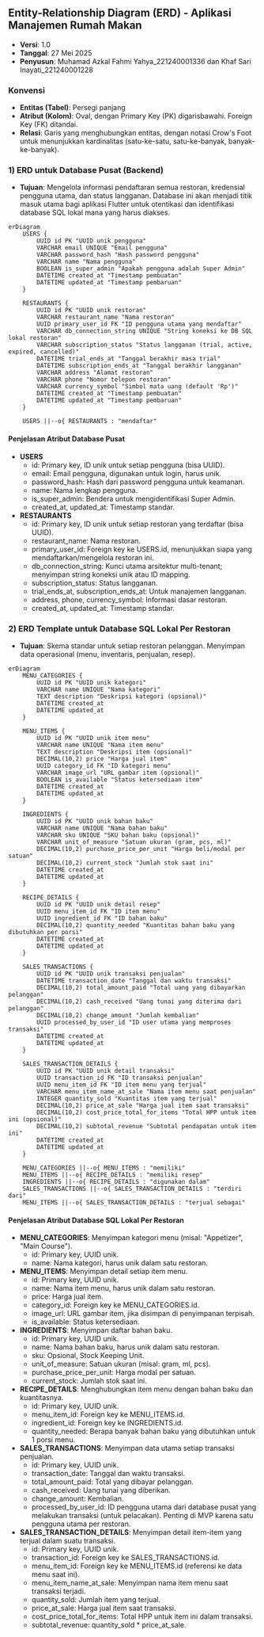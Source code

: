 ## Entity-Relationship Diagram (ERD) - Aplikasi Manajemen Rumah Makan

- **Versi**: 1.0
- **Tanggal**: 27 Mei 2025
- **Penyusun**: Muhamad Azkal Fahmi Yahya_221240001336 dan Khaf Sari Inayati_221240001228

### Konvensi
- **Entitas (Tabel)**: Persegi panjang
- **Atribut (Kolom)**: Oval, dengan Primary Key (PK) digarisbawahi. Foreign Key (FK) ditandai.
- **Relasi**: Garis yang menghubungkan entitas, dengan notasi Crow's Foot untuk menunjukkan kardinalitas (satu-ke-satu, satu-ke-banyak, banyak-ke-banyak).

### 1) ERD untuk Database Pusat (Backend)
- **Tujuan**: Mengelola informasi pendaftaran semua restoran, kredensial pengguna utama, dan status langganan. Database ini akan menjadi titik masuk utama bagi aplikasi Flutter untuk otentikasi dan identifikasi database SQL lokal mana yang harus diakses.

```mermaid
erDiagram
    USERS {
        UUID id PK "UUID unik pengguna"
        VARCHAR email UNIQUE "Email pengguna"
        VARCHAR password_hash "Hash password pengguna"
        VARCHAR name "Nama pengguna"
        BOOLEAN is_super_admin "Apakah pengguna adalah Super Admin"
        DATETIME created_at "Timestamp pembuatan"
        DATETIME updated_at "Timestamp pembaruan"
    }

    RESTAURANTS {
        UUID id PK "UUID unik restoran"
        VARCHAR restaurant_name "Nama restoran"
        UUID primary_user_id FK "ID pengguna utama yang mendaftar"
        VARCHAR db_connection_string UNIQUE "String koneksi ke DB SQL lokal restoran"
        VARCHAR subscription_status "Status langganan (trial, active, expired, cancelled)"
        DATETIME trial_ends_at "Tanggal berakhir masa trial"
        DATETIME subscription_ends_at "Tanggal berakhir langganan"
        VARCHAR address "Alamat restoran"
        VARCHAR phone "Nomor telepon restoran"
        VARCHAR currency_symbol "Simbol mata uang (default 'Rp')"
        DATETIME created_at "Timestamp pembuatan"
        DATETIME updated_at "Timestamp pembaruan"
    }

    USERS ||--o{ RESTAURANTS : "mendaftar"
```

#### Penjelasan Atribut Database Pusat
- **USERS**
  - id: Primary key, ID unik untuk setiap pengguna (bisa UUID).
  - email: Email pengguna, digunakan untuk login, harus unik.
  - password_hash: Hash dari password pengguna untuk keamanan.
  - name: Nama lengkap pengguna.
  - is_super_admin: Bendera untuk mengidentifikasi Super Admin.
  - created_at, updated_at: Timestamp standar.
- **RESTAURANTS**
  - id: Primary key, ID unik untuk setiap restoran yang terdaftar (bisa UUID).
  - restaurant_name: Nama restoran.
  - primary_user_id: Foreign key ke USERS.id, menunjukkan siapa yang mendaftarkan/mengelola restoran ini.
  - db_connection_string: Kunci utama arsitektur multi-tenant; menyimpan string koneksi unik atau ID mapping.
  - subscription_status: Status langganan.
  - trial_ends_at, subscription_ends_at: Untuk manajemen langganan.
  - address, phone, currency_symbol: Informasi dasar restoran.
  - created_at, updated_at: Timestamp standar.

### 2) ERD Template untuk Database SQL Lokal Per Restoran
- **Tujuan**: Skema standar untuk setiap restoran pelanggan. Menyimpan data operasional (menu, inventaris, penjualan, resep).

```mermaid
erDiagram
    MENU_CATEGORIES {
        UUID id PK "UUID unik kategori"
        VARCHAR name UNIQUE "Nama kategori"
        TEXT description "Deskripsi kategori (opsional)"
        DATETIME created_at
        DATETIME updated_at
    }

    MENU_ITEMS {
        UUID id PK "UUID unik item menu"
        VARCHAR name UNIQUE "Nama item menu"
        TEXT description "Deskripsi item (opsional)"
        DECIMAL(10,2) price "Harga jual item"
        UUID category_id FK "ID kategori menu"
        VARCHAR image_url "URL gambar item (opsional)"
        BOOLEAN is_available "Status ketersediaan item"
        DATETIME created_at
        DATETIME updated_at
    }

    INGREDIENTS {
        UUID id PK "UUID unik bahan baku"
        VARCHAR name UNIQUE "Nama bahan baku"
        VARCHAR sku UNIQUE "SKU bahan baku (opsional)"
        VARCHAR unit_of_measure "Satuan ukuran (gram, pcs, ml)"
        DECIMAL(10,2) purchase_price_per_unit "Harga beli/modal per satuan"
        DECIMAL(10,2) current_stock "Jumlah stok saat ini"
        DATETIME created_at
        DATETIME updated_at
    }

    RECIPE_DETAILS {
        UUID id PK "UUID unik detail resep"
        UUID menu_item_id FK "ID item menu"
        UUID ingredient_id FK "ID bahan baku"
        DECIMAL(10,2) quantity_needed "Kuantitas bahan baku yang dibutuhkan per porsi"
        DATETIME created_at
        DATETIME updated_at
    }

    SALES_TRANSACTIONS {
        UUID id PK "UUID unik transaksi penjualan"
        DATETIME transaction_date "Tanggal dan waktu transaksi"
        DECIMAL(10,2) total_amount_paid "Total uang yang dibayarkan pelanggan"
        DECIMAL(10,2) cash_received "Uang tunai yang diterima dari pelanggan"
        DECIMAL(10,2) change_amount "Jumlah kembalian"
        UUID processed_by_user_id "ID user utama yang memproses transaksi"
        DATETIME created_at
        DATETIME updated_at
    }

    SALES_TRANSACTION_DETAILS {
        UUID id PK "UUID unik detail transaksi"
        UUID transaction_id FK "ID transaksi penjualan"
        UUID menu_item_id FK "ID item menu yang terjual"
        VARCHAR menu_item_name_at_sale "Nama item menu saat penjualan"
        INTEGER quantity_sold "Kuantitas item yang terjual"
        DECIMAL(10,2) price_at_sale "Harga jual item saat transaksi"
        DECIMAL(10,2) cost_price_total_for_items "Total HPP untuk item ini (opsional)"
        DECIMAL(10,2) subtotal_revenue "Subtotal pendapatan untuk item ini"
        DATETIME created_at
        DATETIME updated_at
    }

    MENU_CATEGORIES ||--o{ MENU_ITEMS : "memiliki"
    MENU_ITEMS ||--o{ RECIPE_DETAILS : "memiliki resep"
    INGREDIENTS ||--o{ RECIPE_DETAILS : "digunakan dalam"
    SALES_TRANSACTIONS ||--o{ SALES_TRANSACTION_DETAILS : "terdiri dari"
    MENU_ITEMS ||--o{ SALES_TRANSACTION_DETAILS : "terjual sebagai"
```

#### Penjelasan Atribut Database SQL Lokal Per Restoran
- **MENU_CATEGORIES**: Menyimpan kategori menu (misal: "Appetizer", "Main Course").
  - id: Primary key, UUID unik.
  - name: Nama kategori, harus unik dalam satu restoran.
- **MENU_ITEMS**: Menyimpan detail setiap item menu.
  - id: Primary key, UUID unik.
  - name: Nama item menu, harus unik dalam satu restoran.
  - price: Harga jual item.
  - category_id: Foreign key ke MENU_CATEGORIES.id.
  - image_url: URL gambar item, jika disimpan di penyimpanan terpisah.
  - is_available: Status ketersediaan.
- **INGREDIENTS**: Menyimpan daftar bahan baku.
  - id: Primary key, UUID unik.
  - name: Nama bahan baku, harus unik dalam satu restoran.
  - sku: Opsional, Stock Keeping Unit.
  - unit_of_measure: Satuan ukuran (misal: gram, ml, pcs).
  - purchase_price_per_unit: Harga modal per satuan.
  - current_stock: Jumlah stok saat ini.
- **RECIPE_DETAILS**: Menghubungkan item menu dengan bahan baku dan kuantitasnya.
  - id: Primary key, UUID unik.
  - menu_item_id: Foreign key ke MENU_ITEMS.id.
  - ingredient_id: Foreign key ke INGREDIENTS.id.
  - quantity_needed: Berapa banyak bahan baku yang dibutuhkan untuk 1 porsi menu.
- **SALES_TRANSACTIONS**: Menyimpan data utama setiap transaksi penjualan.
  - id: Primary key, UUID unik.
  - transaction_date: Tanggal dan waktu transaksi.
  - total_amount_paid: Total yang dibayar pelanggan.
  - cash_received: Uang tunai yang diberikan.
  - change_amount: Kembalian.
  - processed_by_user_id: ID pengguna utama dari database pusat yang melakukan transaksi (untuk pelacakan). Penting di MVP karena satu pengguna utama per restoran.
- **SALES_TRANSACTION_DETAILS**: Menyimpan detail item-item yang terjual dalam suatu transaksi.
  - id: Primary key, UUID unik.
  - transaction_id: Foreign key ke SALES_TRANSACTIONS.id.
  - menu_item_id: Foreign key ke MENU_ITEMS.id (referensi ke data menu saat ini).
  - menu_item_name_at_sale: Menyimpan nama item menu saat transaksi terjadi.
  - quantity_sold: Jumlah item yang terjual.
  - price_at_sale: Harga jual item saat transaksi.
  - cost_price_total_for_items: Total HPP untuk item ini dalam transaksi.
  - subtotal_revenue: quantity_sold * price_at_sale.